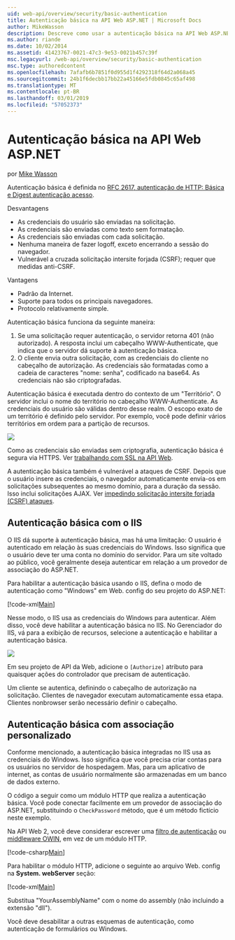 ```yaml
---
uid: web-api/overview/security/basic-authentication
title: Autenticação básica na API Web ASP.NET | Microsoft Docs
author: MikeWasson
description: Descreve como usar a autenticação básica na API Web ASP.NET.
ms.author: riande
ms.date: 10/02/2014
ms.assetid: 41423767-0021-47c3-9e53-0021b457c39f
msc.legacyurl: /web-api/overview/security/basic-authentication
msc.type: authoredcontent
ms.openlocfilehash: 7afafb6b7851f0d955d1f4292318f64d2a068a45
ms.sourcegitcommit: 24b1f6decbb17bb22a45166e5fdb0845c65af498
ms.translationtype: MT
ms.contentlocale: pt-BR
ms.lasthandoff: 03/01/2019
ms.locfileid: "57052373"
---
```

<a name="basic-authentication-in-aspnet-web-api"></a>Autenticação básica na API Web ASP.NET
====================
por [Mike Wasson](https://github.com/MikeWasson)

Autenticação básica é definida no [RFC 2617, autenticação de HTTP: Básica e Digest autenticação acesso](http://www.ietf.org/rfc/rfc2617.txt).

Desvantagens

- As credenciais do usuário são enviadas na solicitação.
- As credenciais são enviadas como texto sem formatação.
- As credenciais são enviadas com cada solicitação.
- Nenhuma maneira de fazer logoff, exceto encerrando a sessão do navegador.
- Vulnerável a cruzada solicitação intersite forjada (CSRF); requer que medidas anti-CSRF.

Vantagens

- Padrão da Internet.
- Suporte para todos os principais navegadores.
- Protocolo relativamente simple.

Autenticação básica funciona da seguinte maneira:

1. Se uma solicitação requer autenticação, o servidor retorna 401 (não autorizado). A resposta inclui um cabeçalho WWW-Authenticate, que indica que o servidor dá suporte à autenticação básica.
2. O cliente envia outra solicitação, com as credenciais do cliente no cabeçalho de autorização. As credenciais são formatadas como a cadeia de caracteres "nome: senha", codificado na base64. As credenciais não são criptografadas.

Autenticação básica é executada dentro do contexto de um "Território". O servidor inclui o nome do território no cabeçalho WWW-Authenticate. As credenciais do usuário são válidas dentro desse realm. O escopo exato de um território é definido pelo servidor. Por exemplo, você pode definir vários territórios em ordem para a partição de recursos.

![](basic-authentication/_static/image1.png)

Como as credenciais são enviadas sem criptografia, autenticação básica é segura via HTTPS. Ver [trabalhando com SSL na API Web](working-with-ssl-in-web-api.md).

A autenticação básica também é vulnerável a ataques de CSRF. Depois que o usuário insere as credenciais, o navegador automaticamente envia-os em solicitações subsequentes ao mesmo domínio, para a duração da sessão. Isso inclui solicitações AJAX. Ver [impedindo solicitação intersite forjada (CSRF) ataques](preventing-cross-site-request-forgery-csrf-attacks.md).

## <a name="basic-authentication-with-iis"></a>Autenticação básica com o IIS

O IIS dá suporte à autenticação básica, mas há uma limitação: O usuário é autenticado em relação às suas credenciais do Windows. Isso significa que o usuário deve ter uma conta no domínio do servidor. Para um site voltado ao público, você geralmente deseja autenticar em relação a um provedor de associação do ASP.NET.

Para habilitar a autenticação básica usando o IIS, defina o modo de autenticação como "Windows" em Web. config do seu projeto do ASP.NET:

[!code-xml[Main](basic-authentication/samples/sample1.xml)]

Nesse modo, o IIS usa as credenciais do Windows para autenticar. Além disso, você deve habilitar a autenticação básica no IIS. No Gerenciador do IIS, vá para a exibição de recursos, selecione a autenticação e habilitar a autenticação básica.

![](basic-authentication/_static/image2.png)

Em seu projeto de API da Web, adicione o `[Authorize]` atributo para quaisquer ações do controlador que precisam de autenticação.

Um cliente se autentica, definindo o cabeçalho de autorização na solicitação. Clientes de navegador executam automaticamente essa etapa. Clientes nonbrowser serão necessário definir o cabeçalho.

## <a name="basic-authentication-with-custom-membership"></a>Autenticação básica com associação personalizado

Conforme mencionado, a autenticação básica integradas no IIS usa as credenciais do Windows. Isso significa que você precisa criar contas para os usuários no servidor de hospedagem. Mas, para um aplicativo de internet, as contas de usuário normalmente são armazenadas em um banco de dados externo.

O código a seguir como um módulo HTTP que realiza a autenticação básica. Você pode conectar facilmente em um provedor de associação do ASP.NET, substituindo o `CheckPassword` método, que é um método fictício neste exemplo.

Na API Web 2, você deve considerar escrever uma [filtro de autenticação](authentication-filters.md) ou [middleware OWIN](../../../aspnet/overview/owin-and-katana/index.md), em vez de um módulo HTTP.

[!code-csharp[Main](basic-authentication/samples/sample2.cs)]

Para habilitar o módulo HTTP, adicione o seguinte ao arquivo Web. config na **System. webServer** seção:

[!code-xml[Main](basic-authentication/samples/sample3.xml?highlight=4)]

Substitua "YourAssemblyName" com o nome do assembly (não incluindo a extensão "dll").

Você deve desabilitar a outras esquemas de autenticação, como autenticação de formulários ou Windows.
